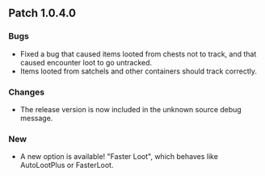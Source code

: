 ## Patch 1.0.4.0
### Bugs
- Fixed a bug that caused items looted from chests not to track, and that caused encounter loot to go untracked.
- Items looted from satchels and other containers should track correctly.

### Changes
- The release version is now included in the unknown source debug message.

### New
- A new option is available! "Faster Loot", which behaves like AutoLootPlus or FasterLoot.